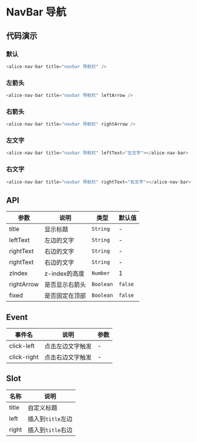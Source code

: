 # NavBar 导航
## 代码演示

### 默认
```javascript
<alice-nav-bar title="navbar 导航栏" />
```
### 左箭头
```javascript
<alice-nav-bar title="navbar 导航栏" leftArrow />
```
### 右箭头
```javascript
<alice-nav-bar title="navbar 导航栏" rightArrow />
```
### 左文字
```javascript
<alice-nav-bar title="navbar 导航栏" leftText="左文字"></alice-nav-bar>
```
### 右文字
```javascript
<alice-nav-bar title="navbar 导航栏" rightText="右文字"></alice-nav-bar>
```

## API

| 参数 | 说明 | 类型 | 默认值 |
|------|------|------|------|
| title | 显示标题 | `String` | - | 
| leftText | 左边的文字  | `String` | - |
| rightText | 右边的文字 | `String` | - | 
| rightText | 右边的文字 | `String` | - | 
| zIndex | z-index的高度 | `Number` | 1 | 
| rightArrow | 是否显示右箭头 | `Boolean` | `false` | 
| fixed | 	是否固定在顶部 | `Boolean` | `false` |

## Event

| 事件名 | 说明 | 参数 |
|------|------|------|
| click-left | 点击左边文字触发 | - |
| click-right | 点击右边文字触发 | - |

## Slot
| 名称 | 说明 |
|------|------|
| title| 自定义标题 |
| left| 插入到`title`左边 |
| right | 插入到`title`右边|